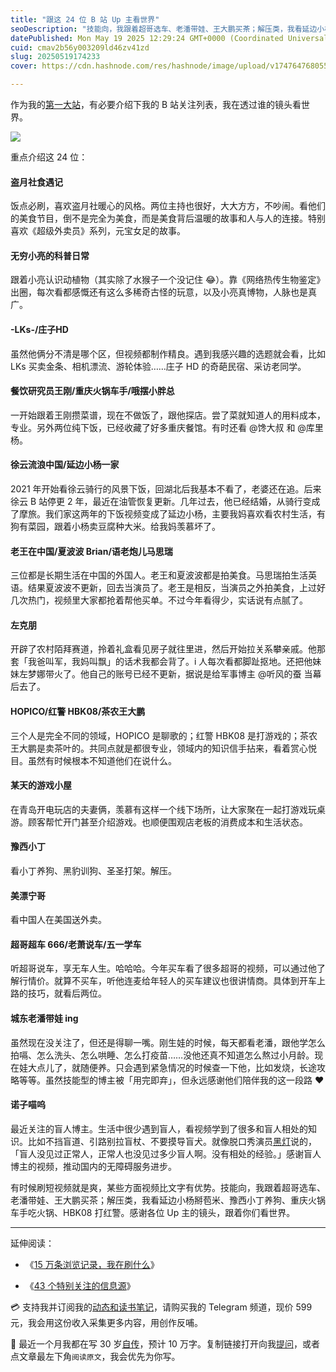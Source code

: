 ```yaml
---
title: "跟这 24 位 B 站 Up 主看世界"
seoDescription: "技能向，我跟着超哥选车、老潘带娃、王大鹏买茶；解压类，我看延边小杨掰苞米、豫西小丁养狗、重庆火锅车手吃火锅、HBK08 打红警。感谢各位 Up 主的镜头，跟着你们看世界。"
datePublished: Mon May 19 2025 12:29:24 GMT+0000 (Coordinated Universal Time)
cuid: cmav2b56y003209ld46zv41zd
slug: 20250519174233
cover: https://cdn.hashnode.com/res/hashnode/image/upload/v1747647680558/4977c745-59ce-47a3-94c5-c15ba7149065.jpeg

---
```


作为我的[第一大站](https://mp.weixin.qq.com/s/SW6ACIaWq7sYwLEpOCCUhA)，有必要介绍下我的 B 站关注列表，我在透过谁的镜头看世界。

![](url)

重点介绍这 24 位：

#### 盗月社食遇记

饭点必刷，喜欢盗月社暖心的风格。两位主持也很好，大大方方，不吵闹。看他们的美食节目，倒不是完全为美食，而是美食背后温暖的故事和人与人的连接。特别喜欢《超级外卖员》系列，元宝女足的故事。

#### 无穷小亮的科普日常

跟着小亮认识动植物（其实除了水猴子一个没记住 😂）。靠《网络热传生物鉴定》出圈，每次看都感慨还有这么多稀奇古怪的玩意，以及小亮真博物，人脉也是真广。

#### \-LKs-/庄子HD

虽然他俩分不清是哪个区，但视频都制作精良。遇到我感兴趣的选题就会看，比如 LKs 买卖金条、相机漂流、游轮体验……庄子 HD 的奇葩民宿、采访老同学。

#### 餐饮研究员王刚/重庆火锅车手/哦摆小胖总

一开始跟着王刚攒菜谱，现在不做饭了，跟他探店。尝了菜就知道人的用料成本，专业。另外两位纯下饭，已经收藏了好多重庆餐馆。有时还看 @馋大叔 和 @库里杨。

#### 徐云流浪中国/延边小杨一家

2021 年开始看徐云骑行的风景下饭，回湖北后我基本不看了，老婆还在追。后来徐云 B 站停更 2 年，最近在油管恢复更新。几年过去，他已经结婚，从骑行变成了摩旅。我们家这两年的下饭视频变成了延边小杨，主要我妈喜欢看农村生活，有狗有菜园，跟着小杨卖豆腐种大米。给我妈羡慕坏了。

#### 老王在中国/夏波波 Brian/语老炮儿马思瑞

三位都是长期生活在中国的外国人。老王和夏波波都是拍美食。马思瑞拍生活英语。结果夏波波不更新，回去当演员了。老王是相反，当演员之外拍美食，上过好几次热门，视频里大家都抢着帮他买单。不过今年看得少，实话说有点腻了。

#### 左克朋

开辟了农村陌拜赛道，拎着礼盒看见房子就往里进，然后开始拉关系攀亲戚。他那套「我爸叫军，我妈叫飘」的话术我都会背了。i 人每次看都脚趾抠地。还把他妹妹左梦娜带火了。他自己的账号已经不更新，据说是给军事博主 @听风的蚕 当幕后去了。

#### HOPICO/红警 HBK08/茶农王大鹏

三个人是完全不同的领域，HOPICO 是聊歌的；红警 HBK08 是打游戏的；茶农王大鹏是卖茶叶的。共同点就是都很专业，领域内的知识信手拈来，看着赏心悦目。虽然有时候根本不知道他们在说什么。

#### 某天的游戏小屋

在青岛开电玩店的夫妻俩，羡慕有这样一个线下场所，让大家聚在一起打游戏玩桌游。顾客帮忙开门甚至介绍游戏。也顺便围观店老板的消费成本和生活状态。

#### 豫西小丁

看小丁养狗、黑豹训狗、圣圣打架。解压。

#### 美漂宁哥

看中国人在美国送外卖。

#### 超哥超车 666/老萧说车/五一学车

听超哥说车，享无车人生。哈哈哈。今年买车看了很多超哥的视频，可以通过他了解行情价。就算不买车，听他连麦给年轻人的买车建议也很讲情商。具体到开车上路的技巧，就看后两位。

#### 城东老潘带娃 ing

虽然现在没关注了，但还是得聊一嘴。刚生娃的时候，每天都看老潘，跟他学怎么拍嗝、怎么洗头、怎么哄睡、怎么打疫苗……没他还真不知道怎么熬过小月龄。现在娃大点儿了，就随便养。只会遇到紧急情况的时候查一下他，比如发烧，长途攻略等等。虽然技能型的博主被「用完即弃」，但永远感谢他们陪伴我的这一段路 ❤️

#### 诺子喵呜

最近关注的盲人博主。生活中很少遇到盲人，看视频学到了很多和盲人相处的知识。比如不挡盲道、引路别拉盲杖、不要摸导盲犬。就像脱口秀演员[黑灯](https://weibo.com/u/5888782993)说的，「盲人没见过正常人，正常人也没见过多少盲人啊。没有相处的经验。」感谢盲人博主的视频，推动国内的无障碍服务进步。

有时候刷短视频就是爽，某些方面视频比文字有优势。技能向，我跟着超哥选车、老潘带娃、王大鹏买茶；解压类，我看延边小杨掰苞米、豫西小丁养狗、重庆火锅车手吃火锅、HBK08 打红警。感谢各位 Up 主的镜头，跟着你们看世界。

---

延伸阅读：

* 《[15 万条浏览记录，我在刷什么](https://mp.weixin.qq.com/s/SW6ACIaWq7sYwLEpOCCUhA)》
    
* 《[43 个特别关注的信息源](https://mp.weixin.qq.com/s/mRPZZ3_cJI8E52KZlsZxOg)》
    

💳 支持我并订阅我的[动态和读书笔记](https://mp.weixin.qq.com/s/u9sg3KBe9k3L3oOUZcRd5w)，请购买我的 Telegram 频道，现价 599 元，我会用这份收入采集更多内容，用创作反哺。

📖 最近一个月我都在写 30 岁[自传](https://mp.weixin.qq.com/s?__biz=MzI3MzU5MDA1OQ==&mid=2247488741&idx=1&sn=3aca11b2f15bcb82156b45c8a69ae937&chksm=eb21a6a1dc562fb7bbf6242bc1a68995eba7b560a49627ac031e129b33aa29a624896186a2a3#rd)，预计 10 万字。复制链接打开向我[提问](https://wj.qq.com/s2/15897499/4fe9/)，或者点文章最左下角`阅读原文`，我会优先为你写。